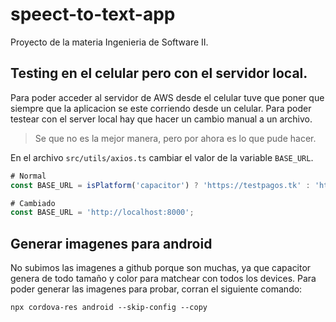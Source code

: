 # speect-to-text-app
Proyecto de la materia Ingenieria de Software II.

## Testing en el celular pero con el servidor local.

Para poder acceder al servidor de AWS desde el celular tuve que poner que siempre que la aplicacion se este corriendo desde un celular. Para poder testear con el server local hay que hacer un cambio manual a un archivo.

> Se que no es la mejor manera, pero por ahora es lo que pude hacer.

En el archivo `src/utils/axios.ts`  cambiar el valor de la variable `BASE_URL`.

```javascript
# Normal
const BASE_URL = isPlatform('capacitor') ? 'https://testpagos.tk' : 'http://localhost:8000';

# Cambiado
const BASE_URL = 'http://localhost:8000';
```

## Generar imagenes para android

No subimos las imagenes a github porque son muchas, ya que capacitor genera de todo tamaño y color para matchear con todos los devices.
Para poder generar las imagenes para probar, corran el siguiente comando:

```
npx cordova-res android --skip-config --copy
```
